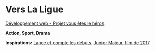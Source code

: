 # Vers La Ligue

[Développement web - Projet vous êtes le héros](https://smnarnold.com/projets/vous-etes-le-heros).
 
**Action, Sport, Drama**

**Inspirations:** 
[Lance et compte les débuts](https://www.leslibraires.ca/livres/lance-et-compte-les-debuts-coffret-helene-gagnon-9782924025581.html).
[Junior Majeur, film de 2017](https://fr.wikipedia.org/wiki/Junior_majeur).
